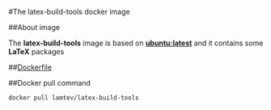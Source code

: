 #The latex-build-tools docker image

##About image

The __latex-build-tools__ image is based on [__ubuntu:latest__](https://hub.docker.com/_/ubuntu/) and it contains some
 __LaTeX__ packages
 
##[Dockerfile](https://github.com/lamtev/build-tools-dockers/blob/master/latex-build-tools/Dockerfile)
 
##Docker pull command
 
`docker pull lamtev/latex-build-tools`
